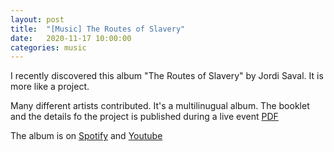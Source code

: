 ```yaml
---
layout: post
title:  "[Music] The Routes of Slavery" 
date:   2020-11-17 10:00:00
categories: music
---
```


I recently discovered this album "The Routes of Slavery" by Jordi Saval. It is more like a project.

Many different artists contributed. It's a multilinugual album. The booklet and the details fo the project is published during a live event [PDF](http://images.lincolncenter.org/image/upload/v1510078133/yfhyrdykntjgiereio7s.pdf)

The album is on [Spotify](https://open.spotify.com/album/5iRJeFmgDETMCRPFP0Y1pp?si=NTKxp6KDReqy9lEu4j8xWw) and [Youtube](https://www.youtube.com/watch?v=TvkU6gyxTYI&list=OLAK5uy_kxyFq9kNmqxaT5X2cCk5B3G-nWei4jbEg)
